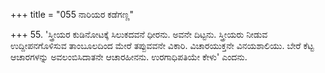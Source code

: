 +++
title = "055 ನಾರಿಯರ ಕಡೆಗಣ್ಣ"

+++
55. 'ಸ್ತ್ರೀಯರ ಕುಡಿನೋಟಕ್ಕೆ ಸಿಲುಕದವನೆ ಧೀರನು. ಅವನೇ ದಿಟ್ಟನು. ಸ್ತ್ರೀಯರು ನೀಡುವ ಉದ್ದೀಪನಗೊಳಿಸುವ ತಾಂಬೂಲದಿಂದ ಮೇರೆ ತಪ್ಪುವವನೇ  ವಿಕಾರಿ. ವಿಚಾರಯುಕ್ತನೇ ವಿನಯಶಾಲಿಯು. ಬೇರೆ ಕೆಟ್ಟ ಆಚಾರಗಳನ್ನು ಅವಲಂಬಿಸಿದಾತನೇ ಆಚಾರಹೀನನು. ಉರಗಾಧಿಪತಿಯೇ ಕೇಳು' ಎಂದನು.